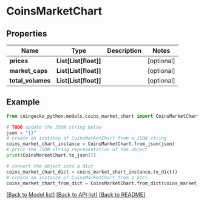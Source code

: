 # CoinsMarketChart


## Properties

Name | Type | Description | Notes
------------ | ------------- | ------------- | -------------
**prices** | **List[List[float]]** |  | [optional] 
**market_caps** | **List[List[float]]** |  | [optional] 
**total_volumes** | **List[List[float]]** |  | [optional] 

## Example

```python
from coingecko_python.models.coins_market_chart import CoinsMarketChart

# TODO update the JSON string below
json = "{}"
# create an instance of CoinsMarketChart from a JSON string
coins_market_chart_instance = CoinsMarketChart.from_json(json)
# print the JSON string representation of the object
print(CoinsMarketChart.to_json())

# convert the object into a dict
coins_market_chart_dict = coins_market_chart_instance.to_dict()
# create an instance of CoinsMarketChart from a dict
coins_market_chart_from_dict = CoinsMarketChart.from_dict(coins_market_chart_dict)
```
[[Back to Model list]](../README.md#documentation-for-models) [[Back to API list]](../README.md#documentation-for-api-endpoints) [[Back to README]](../README.md)


